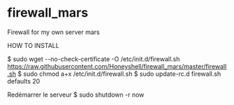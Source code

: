 # firewall_mars

Firewall for my own server mars

HOW TO INSTALL

$ sudo wget --no-check-certificate -O /etc/init.d/firewall.sh https://raw.githubusercontent.com/Honeyshell/firewall_mars/master/firewall.sh 
$ sudo chmod a+x /etc/init.d/firewall.sh 
$ sudo update-rc.d firewall.sh defaults 20

Redémarrer le serveur
$ sudo shutdown -r now
